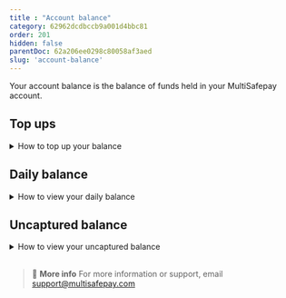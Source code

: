 ```yaml
---
title : "Account balance"
category: 62962dcdbccb9a001d4bbc81
order: 201
hidden: false
parentDoc: 62a206ee0298c80058af3aed
slug: 'account-balance'
---
```


Your account balance is the balance of funds held in your MultiSafepay account.

## Top ups

<details id="how-to-top-up-your-balance">
<summary>How to top up your balance</summary>
<br>

To add funds to your balance, follow these steps:

1. Sign in to your [MultiSafepay dashboard](https://merchant.multisafepay.com).
2. Go to **Finance** > **Fund account**.
3. Select the currency and amount you want to add to your balance.
4. Select the payment method you want to use for the transaction.
5. Click **Send**.

</details>

## Daily balance

<details id="how-to-view-your-daily-balance">
<summary>How to view your daily balance</summary>
<br>

To view your daily balance in your [MultiSafepay dashboard](https://merchant.multisafepay.com), go to **Finance** > **Daily balance**.

There you can see your:

- Balance and closing balance date
- Payout amounts, transactions, and status
- Payouts sent to the bank
- Bank description
- IBAN and Swift
- Uncleared balance – If activated, see below.

</details>

## Uncaptured balance

<details id="how-to-view-your-uncaptured-balance">
<summary>How to view your uncaptured balance</summary>
<br>

You can set your daily balance report to include the balance of uncleared transactions. This is particularly useful if you offer [pay later](/pay-later/) and/or [credit card](/cards/) payment methods. 

To activate this feature in your daily balance report, email a request to <sales@multisafepay.com>

</details>
<br>

> 📘 **More info**
> For more information or support, email <support@multisafepay.com>